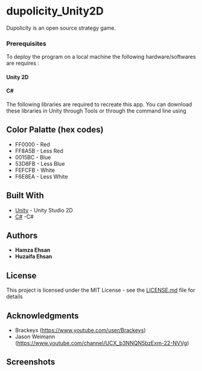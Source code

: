 # dupolicity_Unity2D
Dupolicity is an open source strategy game.

### Prerequisites

To deploy the program on a local machine the following hardware/softwares are requires :

#### Unity 2D
#### C# 


The following libraries are required to recreate this app. You can download these libraries in Unity through Tools or through the command line using 




## Color Palatte (hex codes)
* FF0000 - Red
* FF8A5B - Less Red
* 0015BC - Blue
* 53D8FB - Less Blue
* FEFCFB - White
* F6E8EA - Less White

## Built With

* [Unity](https://unity.com//) - Unity Studio 2D
* [C#](https://docs.microsoft.com/en-us/dotnet/csharp/) -C#



## Authors

* **Hamza Ehsan**
* **Huzaifa Ehsan**

## License

This project is licensed under the MIT License - see the [LICENSE.md](LICENSE.md) file for details

## Acknowledgments

* Brackeys (https://www.youtube.com/user/Brackeys)
* Jason Weimann (https://www.youtube.com/channel/UCX_b3NNQN5bzExm-22-NVVg)

## Screenshots


